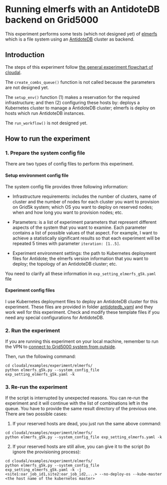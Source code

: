 # Running elmerfs with an AntidoteDB backend on Grid5000
This experiment performs some tests (which not designed yet) of [elmerfs](https://github.com/scality/elmerfs) which is a file system using an [AntidoteDB](https://www.antidoteDB.eu/) cluster as backend.


## Introduction

The steps of this experiment follow [the general experiment flowchart of cloudal](https://github.com/ntlinh16/cloudal/blob/master/docs/technical_detail.md#an-experiment-workflow-with-cloudal).

The `create_combs_queue()` function is not called because the parameters are not designed yet.

The `setup_env()` function (1) makes a reservation for the required infrastructure; and then (2) configuring these hosts by: deploys a Kubernetes cluster to manage a AntidoteDB cluster; elmerfs is deploy on hosts which run AntidoteDB instances.

The `run_workflow()` is not designed yet.

## How to run the experiment

### 1. Prepare the system config file

There are two types of config files to perform this experiment.

#### Setup environment config file
The system config file provides three following information:

* Infrastructure requirements: includes the number of clusters, name of cluster and the number of nodes for each cluster you want to provision on Grid5k system; which OS you want to deploy on reserved nodes; when and how long you want to provision nodes; etc.

* Parameters: is a list of experiment parameters that represent different aspects of the system that you want to examine. Each parameter contains a list of possible values of that aspect. For example, I want to achieve a statistically significant results so that each experiment will be repeated 5 times  with parameter `iteration: [1..5]`.

* Experiment environment settings: the path to Kubernetes deployment files for Antidote; the elmerfs version information that you want to deploy; the topology of an AntidoteDB cluster; etc.

You need to clarify all these information in `exp_setting_elmerfs_g5k.yaml` file

#### Experiment config files 

I use Kubernetes deployment files to deploy an AntidoteDB cluster for this experiment. These files are provided in folder [antidotedb_yaml](https://github.com/ntlinh16/cloudal/tree/master/examples/experiment/elmerfs/antidotedb_yaml) and they work well for this experiment. Check and modify these template files if you need any special configurations for AntidoteDB.

### 2. Run the experiment
If you are running this experiment on your local machine, remember to run the VPN to [connect to Grid5000 system from outside](https://github.com/ntlinh16/cloudal/blob/master/docs/g5k_k8s_setting.md).

Then, run the following command:

```
cd cloudal/examples/experiment/elmerfs/
python elmerfs_g5k.py --system_config_file exp_setting_elmerfs_g5k.yaml -k
```

### 3. Re-run the experiment
If the script is interrupted by unexpected reasons. You can re-run the experiment and it will continue with the list of combinations left in the queue. You have to provide the same result directory of the previous one. There are two possible cases:

1. If your reserved hosts are dead, you just run the same above command:
```
cd cloudal/examples/experiment/elmerfs/
python elmerfs_g5k.py --system_config_file exp_setting_elmerfs.yaml -k
```

2. If your reserved hosts are still alive, you can give it to the script (to ignore the provisioning process):

```
cd cloudal/examples/experiment/elmerfs/
python elmerfs_g5k.py --system_config_file exp_setting_elmerfs_g5k.yaml -k -j <site1:oar_job_id1,site2:oar_job_id2,...> --no-deploy-os --kube-master <the host name of the kubernetes master>
```
